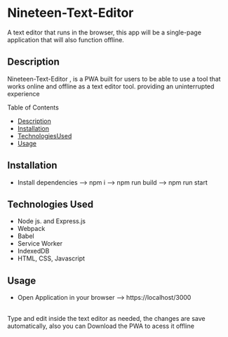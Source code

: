 # Nineteen-Text-Editor
A text editor that runs in the browser, this app will be a single-page application that will also function offline. 

## Description 
Nineteen-Text-Editor , is a PWA built for users to be able to use a tool that works online and offline as a text editor tool. providing an uninterrupted experience

Table of Contents
- [Description](#description)
- [Installation](#installation)
- [TechnologiesUsed](#technologies-used)
- [Usage](#usage)


## Installation 
- Install dependencies 
--> npm i 
--> npm run build
--> npm run start


## Technologies Used
- Node js. and Express.js 
- Webpack
- Babel 
- Service Worker
- IndexedDB
- HTML, CSS, Javascript
## Usage 
- Open Application in your browser
--> https://localhost/3000
<br>
Type and edit inside the text editor as needed, 
the changes are save automatically, also you can 
Download the PWA  to acess it offline


